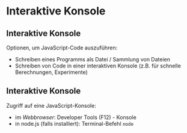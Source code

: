 # Interaktive Konsole

## Interaktive Konsole

Optionen, um JavaScript-Code auszuführen:

- Schreiben eines Programms als Datei / Sammlung von Dateien
- Schreiben von Code in einer interaktiven Konsole (z.B. für schnelle Berechnungen, Experimente)

## Interaktive Konsole

Zugriff auf eine JavaScript-Konsole:

- im _Webbrowser_: Developer Tools (F12) - Konsole
- in node.js (falls installiert): Terminal-Befehl `node`
